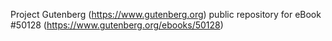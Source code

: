 Project Gutenberg (https://www.gutenberg.org) public repository for
eBook #50128 (https://www.gutenberg.org/ebooks/50128)

